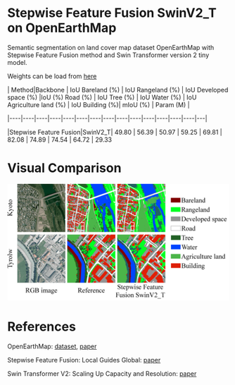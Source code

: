 ﻿# Stepwise Feature Fusion SwinV2_T on OpenEarthMap

Semantic segmentation on land cover map dataset OpenEarthMap with Stepwise Feature Fusion method and Swin Transformer version 2 tiny model.

Weights can be load from [here](https://drive.google.com/file/d/1Sfrsa5wiJr72UF6wGX2JMEpunievuihm/view?usp=sharing)

| Method|Backbone | IoU Bareland (%) | IoU Rangeland (%) | IoU Developed space (%) |IoU (%) Road (%) | IoU Tree (%) | IoU Water (%) | IoU Agriculture land (%) | IoU Building (%)| mIoU (%) | Param (M) |

|----|----|----|----|----|----|----|----|----|----|----|----|----|----|---|

|Stepwise Feature Fusion|SwinV2_T| 49.80 | 56.39 | 50.97 | 59.25 | 69.81 | 82.08 | 74.89 | 74.54 | 64.72 | 29.33

# Visual Comparison

![enter image description here](/images/visual_comparison.png)

# References

OpenEarthMap: [dataset](https://open-earth-map.org/), [paper](https://arxiv.org/abs/2210.10732)

Stepwise Feature Fusion: Local Guides Global: [paper](https://arxiv.org/abs/2203.03635)

Swin Transformer V2: Scaling Up Capacity and Resolution: [paper](https://arxiv.org/abs/2111.09883)


